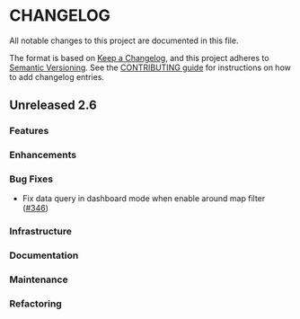 # CHANGELOG
All notable changes to this project are documented in this file.

The format is based on [Keep a Changelog](https://keepachangelog.com/en/1.0.0/), and this project adheres to [Semantic Versioning](https://semver.org/spec/v2.0.0.html). See the [CONTRIBUTING guide](./CONTRIBUTING.md#Changelog) for instructions on how to add changelog entries.

## Unreleased 2.6
### Features

### Enhancements

### Bug Fixes
* Fix data query in dashboard mode when enable around map filter ([#346](https://github.com/opensearch-project/dashboards-maps/pull/346))

### Infrastructure

### Documentation

### Maintenance

### Refactoring

